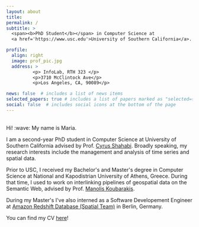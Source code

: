 ```yaml
---
layout: about
title: 
permalink: /
subtitle: > 
  <span><b>PhD Student</b></span> in Computer Science at
  <a href='https://www.usc.edu'>University of Southern California</a>.

profile:
  align: right
  image: prof_pic.jpg
  address: > 
          <p> InfoLab, RTH 323 </p>
          <p>3710 McClintock Ave</p> 
          <p>Los Angeles, CA, 90089</p> 

news: false  # includes a list of news items
selected_papers: true # includes a list of papers marked as "selected={true}"
social: false  # includes social icons at the bottom of the page
---
```

<br>
Hi! :wave: My name is Maria.

I am a second-year PhD student in Computer Science at University of Southern California advised by Prof. [Cyrus Shahabi](https://infolab.usc.edu/Shahabi/index.html). Broadly speaking, my research interests include the management and analysis of time series and spatial data.

Prior to USC, I received my Bachelor's and Master's degree in Computer Science at National and Kapodistrian University of Athens, Greece. During that time, I used to work on interlinking pipelines of geospatial data on the Semantic Web, advised by Prof. [Manolis Koubarakis](https://cgi.di.uoa.gr/~koubarak/).

During my Master's I've also interned as a Software Developement Engineer at [Amazon Redshift Database (Spatial Team)](https://aws.amazon.com/pm/redshift/?trk=8e5f044b-6475-484a-b7eb-8923cfdd5362&sc_channel=ps&s_kwcid=AL!4422!3!524552148442!e!!g!!amazon%20redshift&ef_id=Cj0KCQiAj4ecBhD3ARIsAM4Q_jHF2BEjT19GlAV0qHyEfaO9fSRL-67lPWf8ngdCdX3wX4w5tMqx3DgaApWLEALw_wcB:G:s&s_kwcid=AL!4422!3!524552148442!e!!g!!amazon%20redshift) in Berlin, Germany. 

You can find my CV [here](/files/siampou_cv.pdf)!

<br>
